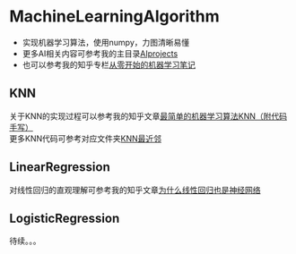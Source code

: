 # MachineLearningAlgorithm
- 实现机器学习算法，使用numpy，力图清晰易懂
- 更多AI相关内容可参考我的主目录[AIprojects](https://github.com/WhatAboutMyStar/AIprojects)
- 也可以参考我的知乎专栏[从零开始的机器学习笔记](https://zhuanlan.zhihu.com/c_1147475953054801920)

## KNN
关于KNN的实现过程可以参考我的知乎文章[最简单的机器学习算法KNN（附代码手写）](https://zhuanlan.zhihu.com/p/121593393) <br>
更多KNN代码可参考对应文件夹[KNN最近邻](https://github.com/WhatAboutMyStar/MachineLearningAlgorithm/tree/master/KNN%E6%9C%80%E8%BF%91%E9%82%BB)

## LinearRegression
对线性回归的直观理解可参考我的知乎文章[为什么线性回归也是神经网络](https://github.com/WhatAboutMyStar/MachineLearningAlgorithm/tree/master/KNN%E6%9C%80%E8%BF%91%E9%82%BB)

## LogisticRegression
待续。。。
